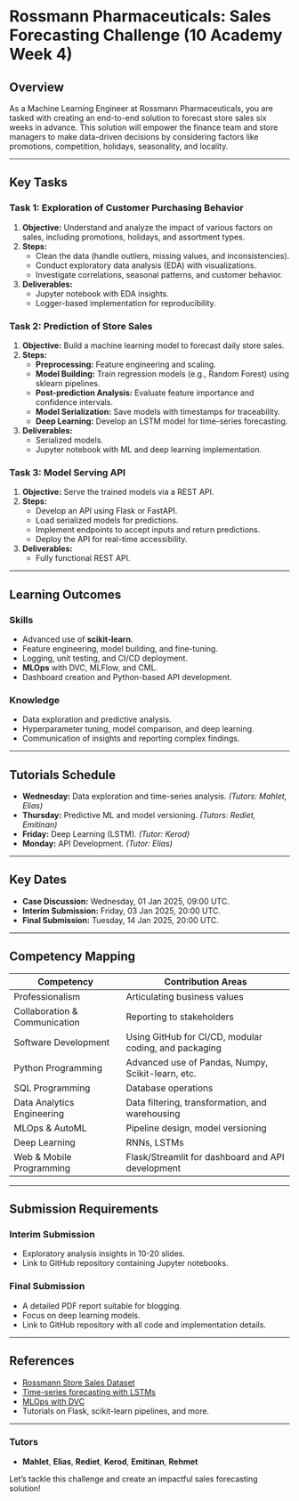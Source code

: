 # Rossmann Pharmaceuticals: Sales Forecasting Challenge (10 Academy Week 4)

## Overview
As a Machine Learning Engineer at Rossmann Pharmaceuticals, you are tasked with creating an end-to-end solution to forecast store sales six weeks in advance. This solution will empower the finance team and store managers to make data-driven decisions by considering factors like promotions, competition, holidays, seasonality, and locality.

---

## Key Tasks

### Task 1: **Exploration of Customer Purchasing Behavior**
1. **Objective:** Understand and analyze the impact of various factors on sales, including promotions, holidays, and assortment types.
2. **Steps:**
   - Clean the data (handle outliers, missing values, and inconsistencies).
   - Conduct exploratory data analysis (EDA) with visualizations.
   - Investigate correlations, seasonal patterns, and customer behavior.
3. **Deliverables:**
   - Jupyter notebook with EDA insights.
   - Logger-based implementation for reproducibility.

### Task 2: **Prediction of Store Sales**
1. **Objective:** Build a machine learning model to forecast daily store sales.
2. **Steps:**
   - **Preprocessing:** Feature engineering and scaling.
   - **Model Building:** Train regression models (e.g., Random Forest) using sklearn pipelines.
   - **Post-prediction Analysis:** Evaluate feature importance and confidence intervals.
   - **Model Serialization:** Save models with timestamps for traceability.
   - **Deep Learning:** Develop an LSTM model for time-series forecasting.
3. **Deliverables:**
   - Serialized models.
   - Jupyter notebook with ML and deep learning implementation.

### Task 3: **Model Serving API**
1. **Objective:** Serve the trained models via a REST API.
2. **Steps:**
   - Develop an API using Flask or FastAPI.
   - Load serialized models for predictions.
   - Implement endpoints to accept inputs and return predictions.
   - Deploy the API for real-time accessibility.
3. **Deliverables:**
   - Fully functional REST API.

---

## Learning Outcomes

### Skills
- Advanced use of **scikit-learn**.
- Feature engineering, model building, and fine-tuning.
- Logging, unit testing, and CI/CD deployment.
- **MLOps** with DVC, MLFlow, and CML.
- Dashboard creation and Python-based API development.

### Knowledge
- Data exploration and predictive analysis.
- Hyperparameter tuning, model comparison, and deep learning.
- Communication of insights and reporting complex findings.

---

## Tutorials Schedule
- **Wednesday:** Data exploration and time-series analysis. *(Tutors: Mahlet, Elias)*
- **Thursday:** Predictive ML and model versioning. *(Tutors: Rediet, Emitinan)*
- **Friday:** Deep Learning (LSTM). *(Tutor: Kerod)*
- **Monday:** API Development. *(Tutor: Elias)*

---

## Key Dates
- **Case Discussion:** Wednesday, 01 Jan 2025, 09:00 UTC.
- **Interim Submission:** Friday, 03 Jan 2025, 20:00 UTC.
- **Final Submission:** Tuesday, 14 Jan 2025, 20:00 UTC.

---

## Competency Mapping
| Competency                   | Contribution Areas                                              |
|------------------------------|-----------------------------------------------------------------|
| Professionalism              | Articulating business values                                   |
| Collaboration & Communication| Reporting to stakeholders                                      |
| Software Development         | Using GitHub for CI/CD, modular coding, and packaging          |
| Python Programming           | Advanced use of Pandas, Numpy, Scikit-learn, etc.             |
| SQL Programming              | Database operations                                           |
| Data Analytics Engineering   | Data filtering, transformation, and warehousing              |
| MLOps & AutoML               | Pipeline design, model versioning                             |
| Deep Learning                | RNNs, LSTMs                                                   |
| Web & Mobile Programming     | Flask/Streamlit for dashboard and API development             |

---

## Submission Requirements

### Interim Submission
- Exploratory analysis insights in 10-20 slides.
- Link to GitHub repository containing Jupyter notebooks.

### Final Submission
- A detailed PDF report suitable for blogging.
- Focus on deep learning models.
- Link to GitHub repository with all code and implementation details.

---

## References
- [Rossmann Store Sales Dataset](https://www.kaggle.com/c/rossmann-store-sales)
- [Time-series forecasting with LSTMs](https://machinelearningmastery.com/time-series-forecasting-with-lstms/)
- [MLOps with DVC](https://dvc.org/)
- Tutorials on Flask, scikit-learn pipelines, and more.

---

### Tutors
- **Mahlet**, **Elias**, **Rediet**, **Kerod**, **Emitinan**, **Rehmet**

Let’s tackle this challenge and create an impactful sales forecasting solution!